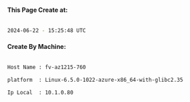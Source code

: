 
   
#### This Page Create at:

```bash

2024-06-22 - 15:25:48 UTC

```

#### Create By Machine:

```bash

Host Name : fv-az1215-760

platform  : Linux-6.5.0-1022-azure-x86_64-with-glibc2.35

Ip Local  : 10.1.0.80

```

